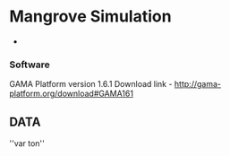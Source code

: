 # Mangrove Simulation
-

### Software
GAMA Platform version 1.6.1
Download link - http://gama-platform.org/download#GAMA161

## DATA
''var ton''

